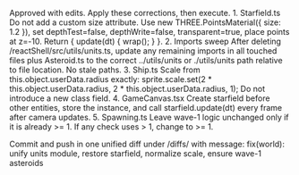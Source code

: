 Approved with edits. Apply these corrections, then execute.
	1.	Starfield.ts
Do not add a custom size attribute. Use new THREE.PointsMaterial({ size: 1.2 }), set depthTest=false, depthWrite=false, transparent=true, place points at z=-10. Return { update(dt) { wrap(); } }.
	2.	Imports sweep
After deleting /reactShell/src/utils/units.ts, update any remaining imports in all touched files plus Asteroid.ts to the correct ../utils/units or ./utils/units path relative to file location. No stale paths.
	3.	Ship.ts
Scale from this.object.userData.radius exactly:
sprite.scale.set(2 * this.object.userData.radius, 2 * this.object.userData.radius, 1);
Do not introduce a new class field.
	4.	GameCanvas.tsx
Create starfield before other entities, store the instance, and call starfield.update(dt) every frame after camera updates.
	5.	Spawning.ts
Leave wave-1 logic unchanged only if it is already >= 1. If any check uses > 1, change to >= 1.

Commit and push in one unified diff under /diffs/ with message:
fix(world): unify units module, restore starfield, normalize scale, ensure wave-1 asteroids